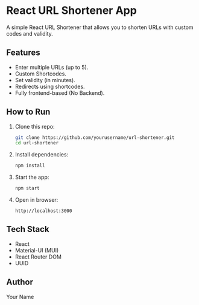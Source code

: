 # React URL Shortener App

A simple React URL Shortener that allows you to shorten URLs with custom codes and validity.

## Features
- Enter multiple URLs (up to 5).
- Custom Shortcodes.
- Set validity (in minutes).
- Redirects using shortcodes.
- Fully frontend-based (No Backend).

## How to Run
1. Clone this repo:
    ```bash
    git clone https://github.com/yourusername/url-shortener.git
    cd url-shortener
    ```

2. Install dependencies:
    ```bash
    npm install
    ```

3. Start the app:
    ```bash
    npm start
    ```

4. Open in browser:
    ```
    http://localhost:3000
    ```

## Tech Stack
- React
- Material-UI (MUI)
- React Router DOM
- UUID

## Author
Your Name
